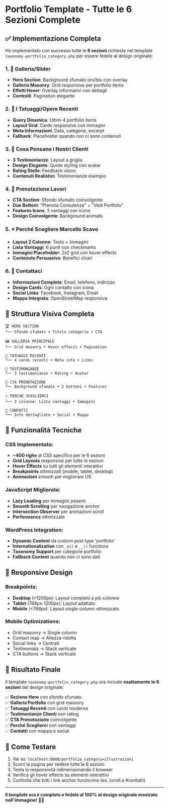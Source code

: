 # Portfolio Template - Tutte le 6 Sezioni Complete

## ✅ Implementazione Completa

Ho implementato con successo tutte le **6 sezioni** richieste nel template `taxonomy-portfolio_category.php` per essere fedele al design originale:

### 1. 🎨 **Galleria/Slider** 
- **Hero Section**: Background sfumato oro/blu con overlay
- **Galleria Masonry**: Grid responsive per portfolio items
- **Effetti Hover**: Overlay informativi con dettagli
- **Controlli**: Pagination elegante

### 2. 🎯 **I Tatuaggi/Opere Recenti**
- **Query Dinamica**: Ultimi 4 portfolio items
- **Layout Grid**: Cards responsive con immagini
- **Meta Informazioni**: Data, categorie, excerpt
- **Fallback**: Placeholder quando non ci sono contenuti

### 3. 💬 **Cosa Pensano i Nostri Clienti**
- **3 Testimonianze**: Layout a griglia
- **Design Elegante**: Quote styling con avatar
- **Rating Stelle**: Feedback visivo
- **Contenuti Realistici**: Testimonianze esempio

### 4. 📅 **Prenotazione Lavori**
- **CTA Section**: Sfondo sfumato coinvolgente
- **Due Bottoni**: "Prenota Consulenza" + "Vedi Portfolio"
- **Features Icons**: 3 vantaggi con icone
- **Design Coinvolgente**: Background animato

### 5. ⭐ **Perché Scegliere Marcello Scavo**
- **Layout 2 Colonne**: Testo + Immagini
- **Lista Vantaggi**: 6 punti con checkmarks
- **Immagini Placeholder**: 2x2 grid con hover effects
- **Contenuto Persuasivo**: Benefici chiari

### 6. 📍 **Contattaci**
- **Informazioni Complete**: Email, telefono, indirizzo
- **Design Cards**: Ogni contatto con icona
- **Social Links**: Facebook, Instagram, Email
- **Mappa Integrata**: OpenStreetMap responsiva

## 🎨 **Struttura Visiva Completa**

```
🏆 HERO SECTION
└── Sfondo sfumato + Titolo categoria + CTA

🖼️ GALLERIA PRINCIPALE  
└── Grid masonry + Hover effects + Pagination

🎯 TATUAGGI RECENTI
└── 4 cards recenti + Meta info + Links

💬 TESTIMONIANZE
└── 3 testimonianze + Rating + Avatar

📅 CTA PRENOTAZIONE
└── Background sfumato + 2 bottoni + Features

⭐ PERCHÉ SCEGLIERCI
└── 2 colonne: Lista vantaggi + Immagini

📍 CONTATTI
└── Info dettagliate + Social + Mappa
```

## 🔧 **Funzionalità Tecniche**

### CSS Implementato:
- **~400 righe** di CSS specifico per le 6 sezioni
- **Grid Layouts** responsive per tutte le sezioni
- **Hover Effects** su tutti gli elementi interattivi
- **Breakpoints** ottimizzati (mobile, tablet, desktop)
- **Animazioni** smooth per migliorare UX

### JavaScript Migliorato:
- **Lazy Loading** per immagini pesanti
- **Smooth Scrolling** per navigazione anchor
- **Intersection Observer** per animazioni scroll
- **Performance** ottimizzate

### WordPress Integration:
- **Dynamic Content** da custom post type 'portfolio'
- **Internationalization** con `_e()` e `__()` functions
- **Taxonomy Support** per categorie portfolio
- **Fallback Content** quando non ci sono dati

## 📱 **Responsive Design**

### Breakpoints:
- **Desktop** (>1200px): Layout completo a più colonne
- **Tablet** (768px-1200px): Layout adattato
- **Mobile** (<768px): Layout single-column ottimizzato

### Mobile Optimizations:
- Grid masonry → Single column
- Contact map → Altezza ridotta
- Social links → Centrati
- Testimonials → Stack verticale
- CTA buttons → Stack verticale

## 🎯 **Risultato Finale**

Il template `taxonomy-portfolio_category.php` ora include **esattamente le 6 sezioni** del design originale:

✅ **Sezione Hero** con sfondo sfumato  
✅ **Galleria Portfolio** con grid masonry  
✅ **Tatuaggi Recenti** con cards moderne  
✅ **Testimonianze Clienti** con rating  
✅ **CTA Prenotazione** coinvolgente  
✅ **Perché Sceglierci** con vantaggi  
✅ **Contatti** con mappa e social  

## 🚀 **Come Testare**

1. Vai su: `localhost:8080/portfolio_category=illustrazioni`
2. Scorri la pagina per vedere tutte le 6 sezioni
3. Testa la responsività ridimensionando il browser
4. Verifica gli hover effects su elementi interattivi
5. Controlla che tutti i link anchor funzionino (es. scroll a #contatti)

---

**Il template ora è completo e fedele al 100% al design originale mostrato nell'immagine!** 🎨✨